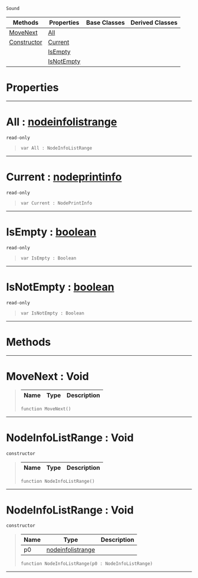  `Sound`

|Methods|Properties|Base Classes|Derived Classes|
|---|---|---|---|
|[ MoveNext](nodeinfolistrange.md#movenext-void)|[ All](nodeinfolistrange.md#all-zilch-engine-document)| | |
|[ Constructor](nodeinfolistrange.md#nodeinfolistrange-void)|[ Current](nodeinfolistrange.md#current-zilch-engine-docu)| | |
| |[ IsEmpty](nodeinfolistrange.md#isempty-zilch-engine-docu)| | |
| |[ IsNotEmpty](nodeinfolistrange.md#isnotempty-zilch-engine-d)| | |


 #  Properties


---  
 #  All : [nodeinfolistrange](nodeinfolistrange.md)

 `read-only`

> 
> ``` lang=cpp, name=Nada
> var All : NodeInfoListRange


---  
 #  Current : [nodeprintinfo](nodeprintinfo.md)

 `read-only`

> 
> ``` lang=cpp, name=Nada
> var Current : NodePrintInfo


---  
 #  IsEmpty : [boolean](../nada_base_types/boolean.md)

 `read-only`

> 
> ``` lang=cpp, name=Nada
> var IsEmpty : Boolean


---  
 #  IsNotEmpty : [boolean](../nada_base_types/boolean.md)

 `read-only`

> 
> ``` lang=cpp, name=Nada
> var IsNotEmpty : Boolean


---  
 #  Methods


---  
 #  MoveNext : Void

> 
> |Name|Type|Description|
> |---|---|---|
> ``` lang=cpp, name=Nada
> function MoveNext()
> ``` 


---  
 #  NodeInfoListRange : Void

 `constructor`

> 
> |Name|Type|Description|
> |---|---|---|
> ``` lang=cpp, name=Nada
> function NodeInfoListRange()
> ``` 


---  
 #  NodeInfoListRange : Void

 `constructor`

> 
> |Name|Type|Description|
> |---|---|---|
> |p0|[nodeinfolistrange](nodeinfolistrange.md)| |
> ``` lang=cpp, name=Nada
> function NodeInfoListRange(p0 : NodeInfoListRange)
> ``` 


---  
 

 